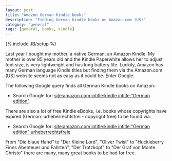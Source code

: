 ```yaml
---
layout: post
title: "Amazon German Kindle books"
description: "Finding German kindle books on Amazon.com (US)"
category: "general"
tags: [general, books, kindle]
---
```

{% include JB/setup %}

Last year I bought my mother, a native German, an Amazon Kindle. My mother is over 85 years old and the Kindle Paperwhite
allows her to adjust font size, is very lightweight and has long battery life. Luckily, Amazon
has many German language Kindle titles but finding them via the Amazon.com (US) website seems
not as easy as it could be. Enter Google.

The following Google query finds all German Kindle books on Amazon:

* Search Google for: [site:amazon.com intitle:kindle intitle:"German edition"](https://www.google.com/search?q=site%3Aamazon.com+intitle%3Akindle+intitle%3A%22German+edition%22)
    
There are also a lot of free Kindle eBooks, i.e. books whose copyrights have expired (German: urheberrechtsfrei - copyright free) to be found via:

* Search Google for: [site:amazon.com intitle:kindle intitle:"German edition" urheberrechtsfreie](https://www.google.com/search?q=site%3Aamazon.com+intitle%3Akindle+intitle%3A%22German+edition%22+urheberrechtsfreie)

From "Die blaue Hand" to "Der Kleine Lord", "Oliver Twist" to "Huckleberry Finns Abenteuer und Fahrten", "Der Trotzkopf" to "Der Graf von Monte Christo" there are many, many great books to be had for free.
